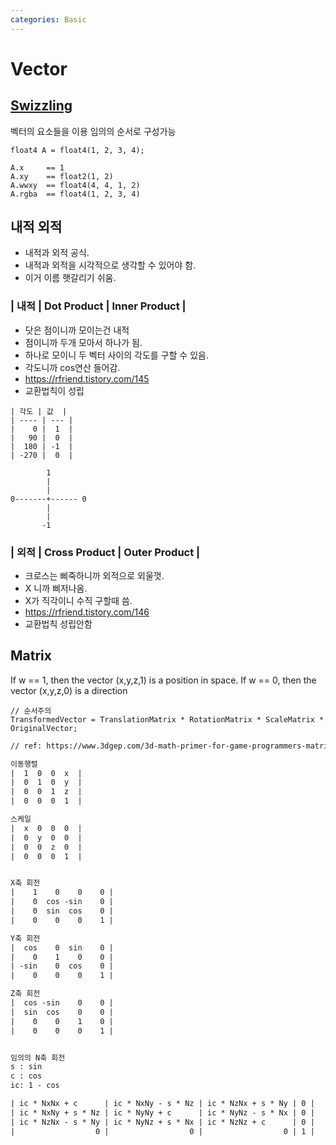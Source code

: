 ```yaml
---
categories: Basic
---
```


# Vector

## [Swizzling](https://en.wikipedia.org/wiki/Swizzling_(computer_graphics))

벡터의 요소들을 이용 임의의 순서로 구성가능

``` hlsl
float4 A = float4(1, 2, 3, 4);

A.x     == 1
A.xy    == float2(1, 2)
A.wwxy  == float4(4, 4, 1, 2)
A.rgba  == float4(1, 2, 3, 4)
```

## 내적 외적

- 내적과 외적 공식.
- 내적과 외적을 시각적으로 생각할 수 있어야 함.
- 이거 이름 햇갈리기 쉬움.

### | 내적 | Dot Product   | Inner Product |

- 닷은 점이니까 모이는건 내적
- 점이니까 두개 모아서 하나가 됨.
- 하나로 모이니 두 벡터 사이의 각도를 구할 수 있음.
- 각도니까 cos연산 들어감.
- <https://rfriend.tistory.com/145>
- 교환법칙이 성립

``` ref
| 각도 | 값  |
| ---- | --- |
|    0 |  1  |
|   90 |  0  |
|  180 | -1  |
| -270 |  0  |

        1
        |
        |
0-------+------ 0
        |
        |
       -1
```

### | 외적 | Cross Product | Outer Product |

- 크로스는 삐죽하니까 외적으로 외울껏.
- X 니까 삐저나옴.
- X가 직각이니 수직 구할때 씀.
- <https://rfriend.tistory.com/146>
- 교환법칙 성립안함

## Matrix

If w == 1, then the vector (x,y,z,1) is a position in space.
If w == 0, then the vector (x,y,z,0) is a direction

``` hlsl
// 순서주의
TransformedVector = TranslationMatrix * RotationMatrix * ScaleMatrix * OriginalVector;
```

``` txt
// ref: https://www.3dgep.com/3d-math-primer-for-game-programmers-matrices/#Rotation_about_an_arbitrary_axis

이동행렬
|  1  0  0  x  |
|  0  1  0  y  |
|  0  0  1  z  |
|  0  0  0  1  |

스케일
|  x  0  0  0  |
|  0  y  0  0  |
|  0  0  z  0  |
|  0  0  0  1  |


X축 회전
|    1    0    0    0 |
|    0  cos -sin    0 |
|    0  sin  cos    0 |
|    0    0    0    1 |

Y축 회전
|  cos    0  sin    0 |
|    0    1    0    0 |
| -sin    0  cos    0 |
|    0    0    0    1 |

Z축 회전
|  cos -sin    0    0 |
|  sin  cos    0    0 |
|    0    0    1    0 |
|    0    0    0    1 |


임의의 N축 회전
s : sin
c : cos
ic: 1 - cos

| ic * NxNx + c      | ic * NxNy - s * Nz | ic * NzNx + s * Ny | 0 |
| ic * NxNy + s * Nz | ic * NyNy + c      | ic * NyNz - s * Nx | 0 |
| ic * NzNx - s * Ny | ic * NyNz + s * Nx | ic * NzNz + c      | 0 |
|                  0 |                  0 |                  0 | 1 |
```
